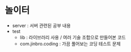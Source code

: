 # 놀이터
- server : 서버 관련된 공부 내용
- test
    - lib : 라이브러리 사용 / 여러 기술 조합으로 만들어본 코드
    - com.jinbro.coding : 가끔 풀어보는 코딩 테스트 문제